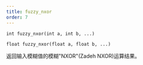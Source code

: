 ```yaml
---
title: fuzzy_nxor
order: 7
---
```


`int fuzzy_nxor(int a, int b, ...)`

`float fuzzy_nxor(float a, float b, ...)`

返回输入模糊值的模糊"NXOR"(Zadeh NXOR)运算结果。

